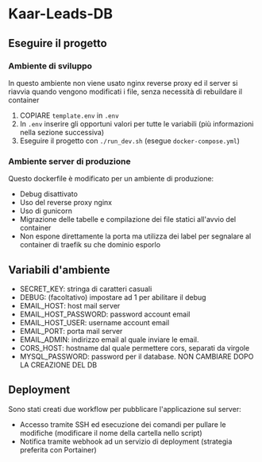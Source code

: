 # Kaar-Leads-DB

## Eseguire il progetto

### Ambiente di sviluppo

In questo ambiente non viene usato nginx reverse proxy ed il server si riavvia quando vengono modificati i file, senza necessità di rebuildare il container

1. COPIARE `template.env` in `.env`
2. In `.env` inserire gli opportuni valori per tutte le variabili (più informazioni nella sezione successiva)
3. Eseguire il progetto con `./run_dev.sh` (esegue `docker-compose.yml`)

### Ambiente server di produzione

Questo dockerfile è modificato per un ambiente di produzione:

- Debug disattivato
- Uso del reverse proxy nginx
- Uso di gunicorn
- Migrazione delle tabelle e compilazione dei file statici all'avvio del container
- Non espone direttamente la porta ma utilizza dei label per segnalare al container di traefik su che dominio esporlo

## Variabili d'ambiente

- SECRET_KEY: stringa di caratteri casuali
- DEBUG: (facoltativo) impostare ad 1 per abilitare il debug
- EMAIL_HOST: host mail server
- EMAIL_HOST_PASSWORD: password account email
- EMAIL_HOST_USER: username account email
- EMAIL_PORT: porta mail server
- EMAIL_ADMIN: indirizzo email al quale inviare le email.
- CORS_HOST: hostname dal quale permettere cors, separati da virgole
- MYSQL_PASSWORD: password per il database. NON CAMBIARE DOPO LA CREAZIONE DEL DB

## Deployment

Sono stati creati due workflow per pubblicare l'applicazione sul server:

- Accesso tramite SSH ed esecuzione dei comandi per pullare le modifiche (modificare il nome della cartella nello script)
- Notifica tramite webhook ad un servizio di deployment (strategia preferita con Portainer)
